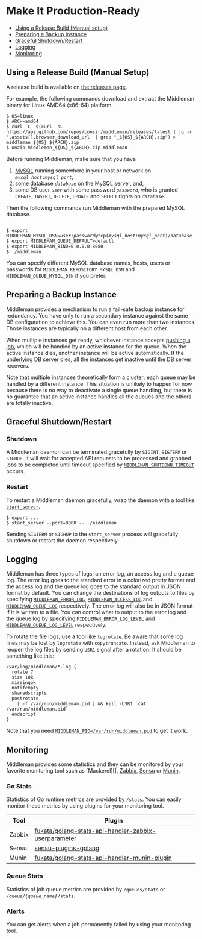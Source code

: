 Make It Production-Ready
========================

- [Using a Release Build (Manual setup)][section-manual-setup]
- [Preparing a Backup Instance][section-backup]
- [Graceful Shutdown/Restart][section-graceful-restart]
- [Logging][section-logging]
- [Monitoring][section-monitoring]

## <a name="manual-setup">Using a Release Build (Manual Setup)</a>

A release build is available on [the releases page][releases].

For example, the following commands download and extract the Middleman
binary for Linux AMD64 (x86-64) platform.

```
$ OS=linux
$ ARCH=amd64
$ curl -L  $(curl -sL  https://api.github.com/repos/coosir/middleman/releases/latest | jq -r '.assets[].browser_download_url' | grep "_${OS}_${ARCH}.zip") > middleman_${OS}_${ARCH}.zip
$ unzip middleman_${OS}_${ARCH}.zip middleman
```

Before running Middleman, make sure that you have

<a name="manual-setup-mysql"></a>

1. [MySQL][] running somewhere in your host or network on
   <code><var>mysql_host</var>:<var>mysql_port</var></code>,
1. some database <code><var>database</var></code> on the MySQL server,
   and,
1. some DB user <code><var>user</var></code> with some password
   <code><var>password</var></code>, who is granted `CREATE`,
   `INSERT`, `DELETE`, `UPDATE` and `SELECT` rights on
   <code><var>database</var></code>.

Then the following commands run Middleman with the prepared MySQL database.

<pre><code>
$ export MIDDLEMAN_MYSQL_DSN=<var>user</var>:<var>password</var>@tcp(<var>mysql_host</var>:<var>mysql_port</var>)/<var>database</var>
$ export MIDDLEMAN_QUEUE_DEFAULT=default
$ export MIDDLEMAN_BIND=0.0.0.0:8080
$ ./middleman
</code></pre>

You can specify different MySQL database names, hosts, users or
passwords for <code>MIDDLEMAN_REPOSITORY_MYSQL_DSN</code> and
<code>MIDDLEMAN_QUEUE_MYSQL_DSN</code> if you prefer.

## <a name="backup">Preparing a Backup Instance</a>

Middleman provides a mechanism to run a fail-safe backup instance for
redundancy.  You have only to run a secondary instance against the
same DB configuration to achieve this.  You can even run more than two
instances.  Those instances are typically on a different host from
each other.

When multiple instances get ready, whichever instance accepts
[pushing a job][api-post-job], which will be handled by an active
instance for the queue.  When the active instance dies, another
instance will be active automatically.  If the underlying DB server
dies, all the instances get inactive until the DB server recovers.

Note that multiple instances theoretically form a cluster; each queue
may be handled by a different instance.  This situation is unlikely to
happen for now because there is no way to deactivate a single queue
handling, but there is no guarantee that an active instance handles
all the queues and the others are totally inactive.

## <a name="graceful-restart">Graceful Shutdown/Restart</a>

### Shutdown

A Middleman daemon can be terminated gracefully by `SIGINT`, `SIGTERM`
or `SIGHUP`.  It will wait for accepted API requests to be processed
and grabbed jobs to be completed until timeout specified by
[`MIDDLEMAN_SHUTDOWN_TIMEOUT`][env-shutdown-timeout] occurs.

### Restart

To restart a Middleman daemon gracefully, wrap the daemon with a tool
like [`start_server`][start_server].

```
$ export ...
$ start_server --port=8080 -- ./middleman
```

Sending `SIGTERM` or `SIGHUP` to the `start_server` process will
gracefully shutdown or restart the daemon respectively.

## <a name="logging">Logging</a>

Middleman has three types of logs: an error log, an access log and a
queue log.  The error log goes to the standard error in a colorized
pretty format and the access log and the queue log goes to the
standard output in JSON format by default.  You can change the
destinations of log outputs to files by specifying
[`MIDDLEMAN_ERROR_LOG`][env-error-log],
[`MIDDLEMAN_ACCESS_LOG`][env-access-log] and
[`MIDDLEMAN_QUEUE_LOG`][env-queue-log] respectively.  The error log
will also be in JSON format if it is written to a file.  You can
control what to output to the error log and the queue log by
specifying [`MIDDLEMAN_ERROR_LOG_LEVEL`][env-error-log-level] and
[`MIDDLEMAN_QUEUE_LOG_LEVEL`][env-queue-log-level] respectively.

To rotate the file logs, use a tool like [`logrotate`][logrotate].  Be
aware that some log lines may be lost by `logrotate` with
`copytruncate`.  Instead, ask Middleman to reopen the log files by
sending `USR1` signal after a rotation.  It should be something like
this:

```
/var/log/middleman/*.log {
  rotate 7
  size 10k
  missingok
  notifempty
  sharedscripts
  postrotate
    [ -f /var/run/middleman.pid ] && kill -USR1 `cat /var/run/middleman.pid`
  endscript
}
```

Note that you need [`MIDDLEMAN_PID=/var/run/middleman.pid`][env-pid] to
get it work.

## <a name="monitoring">Monitoring</a>

Middleman provides some statistics and they can be monitored by your
favorite monitoring tool such as [Mackerel][], [Zabbix][], [Sensu][]
or [Munin][].

### Go Stats

Statistics of Go runtime metrics are provided by `/stats`.  You can
easily monitor these metrics by using plugins for your monitoring
tool.

|Tool    |Plugin                                                  |
|--------|--------------------------------------------------------|
|Zabbix  |[fukata/golang-stats-api-handler-zabbix-userparameter][]|
|Sensu   |[sensu-plugins-golang][]                                |
|Munin   |[fukata/golang-stats-api-handler-munin-plugin][]        |

### Queue Stats

Statistics of job queue metrics are provided by `/queues/stats` or
<code>/queue/<var>{queue_name}</var>/stats</code>.  

### Alerts

You can get alerts when a job permanently failed by using your monitoring tool.


[section-manual-setup]: #manual-setup
[section-backup]: #backup
[section-graceful-restart]: #graceful-restart
[section-logging]: #logging
[section-monitoring]: #monitoring
[api-post-job]: ./api.md#api-post-job

[env-access-log]: ./config.md#env-access-log
[env-error-log]: ./config.md#env-error-log
[env-error-log-level]: ./config.md#env-error-log-level
[env-queue-log]: ./config.md#env-queue-log
[env-queue-log-level]: ./config.md#env-queue-log-level
[env-pid]: ./config.md#env-pid
[env-shutdown-timeout]: ./config.md#env-shutdown-timeout

[releases]: https://github.com/coosir/middleman/releases

[Docker]: https://www.docker.com/
[MySQL]: https://www.mysql.com/
[start_server]: https://metacpan.org/pod/distribution/Server-Starter/script/start_server
[logrotate]: https://github.com/logrotate/logrotate
[Zabbix]: https://www.zabbix.com/
[Sensu]: https://sensuapp.org/
[Munin]: http://munin-monitoring.org/

[fukata/golang-stats-api-handler-zabbix-userparameter]: https://github.com/fukata/golang-stats-api-handler-zabbix-userparameter
[sensu-plugins-golang]: https://github.com/sensu-plugins/sensu-plugins-golang/blob/master/bin/metrics-golang-stats-api.rb
[fukata/golang-stats-api-handler-munin-plugin]: https://github.com/fukata/golang-stats-api-handler-munin-plugin
